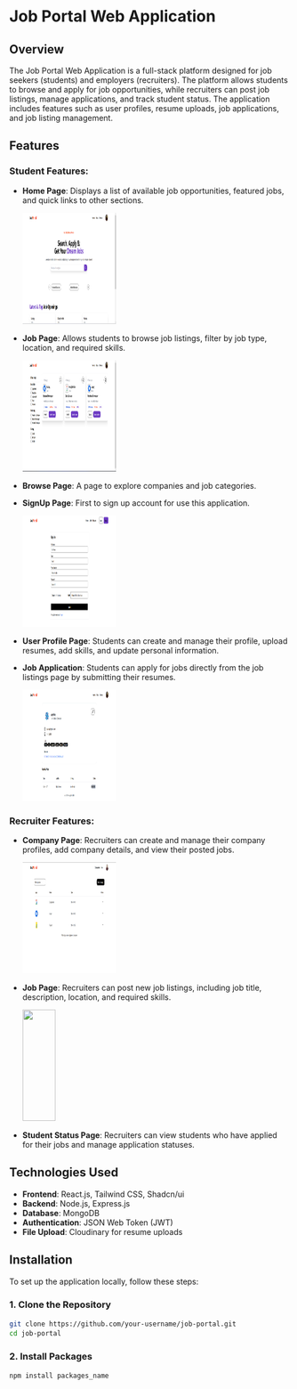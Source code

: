 # Job Portal Web Application

## Overview
The Job Portal Web Application is a full-stack platform designed for job seekers (students) and employers (recruiters). The platform allows students to browse and apply for job opportunities, while recruiters can post job listings, manage applications, and track student status. The application includes features such as user profiles, resume uploads, job applications, and job listing management.

## Features

### Student Features:
- **Home Page**: Displays a list of available job opportunities, featured jobs, and quick links to other sections.
  
  <img src="Image/home_page.png" width="35%" height="200" style="display;">

- **Job Page**: Allows students to browse job listings, filter by job type, location, and required skills.

  <img src="Image/job_page.png" width="35%" height="200" style="display;">
  
- **Browse Page**: A page to explore companies and job categories.
- **SignUp Page**: First to sign up account for use this application.

  <img src="Image/signup_page.png" width="35%" height="200" style="display;">
  
- **User Profile Page**: Students can create and manage their profile, upload resumes, add skills, and update personal information.
- **Job Application**: Students can apply for jobs directly from the job listings page by submitting their resumes.

  <img src="Image/profile_page.png" width="35%" height="200" style="display;">

### Recruiter Features:
- **Company Page**: Recruiters can create and manage their company profiles, add company details, and view their posted jobs.
  
  <img src="Image/Company_age.png" width="35%" height="200" style="display;">
  
- **Job Page**: Recruiters can post new job listings, including job title, description, location, and required skills.

  <img src="Image/Recuriter_page.png" width="35%" height="200" style="display;">
  
- **Student Status Page**: Recruiters can view students who have applied for their jobs and manage application statuses.

## Technologies Used

- **Frontend**: React.js, Tailwind CSS, Shadcn/ui
- **Backend**: Node.js, Express.js
- **Database**: MongoDB
- **Authentication**: JSON Web Token (JWT)
- **File Upload**: Cloudinary for resume uploads

## Installation

To set up the application locally, follow these steps:

### 1. Clone the Repository
```bash
git clone https://github.com/your-username/job-portal.git
cd job-portal
```
### 2. Install Packages
```bash
npm install packages_name
